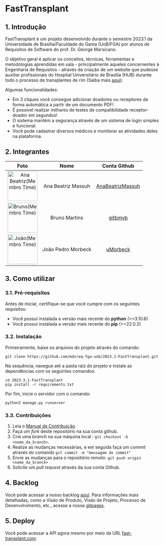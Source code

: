 # FastTransplant

## 1. Introdução
FastTransplant é um projeto desenvolvido durante o semestre 2023.1 da Universidade de Brasília/Faculdade do Gama (UnB/FGA) por alunos de Requisitos de Software do prof. Dr. George Marsicano. 

O objetivo geral é aplicar os conceitos, técnicas, ferramentas e metodologias aprendidas em sala - principalmente aqueles concernentes à Engenharia de Requisitos - através da criação de um website que pudesse auxiliar profissionais do Hospital Universitário de Brasília (HUB) durante todo o processo de transplantes de rim (Saiba mais [aqui](https://mdsreq-fga-unb.github.io/2023.1-FastTransplant/)).

Algumas funcionalidades:
- Em 3 cliques você consegue adicionar doadores ou receptores de forma automática a partir de um documento PDF!
- É possível realizar milhares de testes de compatibilidade receptor-doador em segundos!
- O sistema mantém a segurança através de um sistema de login simples e funcional.
- Você pode cadastrar diversos médicos e monitorar as atividades deles na plataforma.

## 2. Integrantes
| Foto | Nome | Conta Github |
| :---: | :---: | :----: |
| <img src="https://github.com/AnaBeatrizMassuh.png" alt="Ana Beatriz(Membro Time)" style="width: 10vw"> | Ana Beatriz Massuh | [AnaBeatrizMassuh](https://github.com/AnaBeatrizMassuh) |
| <img src="https://github.com/gitbmvb.png" alt="Bruno(Membro Time)" style="width: 10vw"> | Bruno Martins | [gitbmvb](https://github.com/gitbmvb) |
| <img src="https://github.com/uMorbeck.png" alt="João(Membro Time)" style="width: 10vw"> | João Pedro Morbeck | [uMorbeck](https://github.com/uMorbeck) |

## 3. Como utilizar
### 3.1. Pré-requisitos
Antes de iniciar, certifique-se que você cumpre com os seguintes requisitos:
- Você possui instalada a versão mais recente do **python** (>=3.10.6)
- Você possui instalada a versão mais recente do **pip** (>=22.0.2)

### 3.2. Instalação
Primeiramente, baixe os arquivos do projeto através do comando:
```
git clone https://github.com/mdsreq-fga-unb/2023.1-FastTransplant.git
```
Na sequência, navegue até a pasta raiz do projeto e instale as dependências com os seguintes comandos:
```
cd 2023-3.1-FastTransplant
pip install -r requirements.txt
```
Por fim, inicie o servidor com o comando:
```
python3 manage.py runserver
```

### 3.3. Contribuições
1. Leia o [Manual de Contribuição]().
2. Faça um *fork* deste repositório na sua conta github.
3. Crie uma *branch* na sua máquina local : `git checkout -b <nome_da_branch>`.
4. Realize as mudanças necessárias, e em seguida faça um *commit* através do comando `git commit -m "mensagem do commit"`
5. Envie as mudanças para o repositório remoto: `git push origin <nome_da_branch>`
6. Solicite um *pull request* através da sua conta Github.

## 4. Backlog
Você pode acessar a nosso backlog [aqui](https://docs.google.com/spreadsheets/d/1ZKEHNyYo_hBxK9R2Sjs1BWzV-quIr_ydlqZIk3Ac8Ew/edit?usp=sharing). Para informações mais detalhadas, como a Visão de Produto, Visão de Projeto, Processo de Desenvolvimento, etc., acesse a nossa [gitpages](https://mdsreq-fga-unb.github.io/2023.1-FastTransplant/).

## 5. Deploy
Você pode acessar a API agora mesmo por meio da URL [fast-transplant.com](fast-transplant.com).